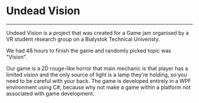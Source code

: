# Undead Vision
---
Undead Vision is a project that was created for a Game jam organised by a VR student research group on a Bialystok Technical Univeristy.

We had 48 hours to finish the game and randomly picked topic was "Vision".

Our game is a 2D rouge-like horror that main mechanic is that player has a limited _vision_ and the only source of light is a lamp they're holding, so you need to be careful with your back. The game is developed entirely in a WPF environment using C#, because why not make a game within a platform not associated with game development.







